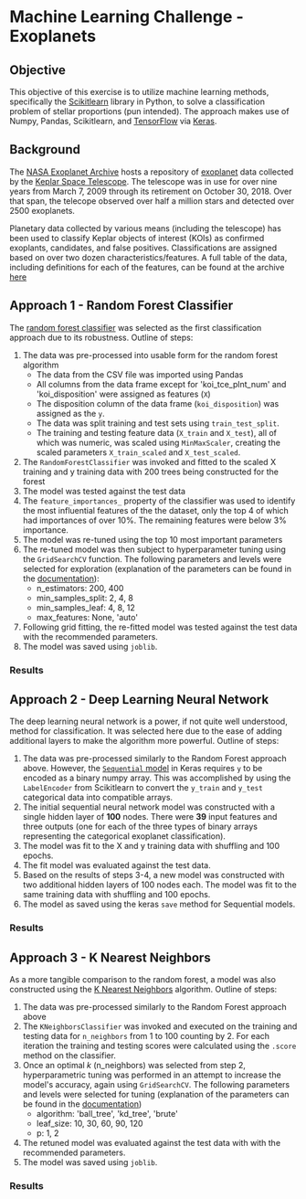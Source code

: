 # Machine Learning Challenge - Exoplanets

## Objective

This objective of this exercise is to utilize machine learning methods, specifically the [Scikitlearn](https://scikit-learn.org/stable/) library in Python, to solve a classification problem of stellar proportions (pun intended). The approach makes use of Numpy, Pandas, Scikitlearn, and [TensorFlow](https://www.tensorflow.org/) via [Keras](https://keras.io/guides/sequential_model/).

## Background

The [NASA Exoplanet Archive](https://exoplanetarchive.ipac.caltech.edu/docs/data.html) hosts a repository of [exoplanet](https://en.wikipedia.org/wiki/Exoplanet) data collected by the [Keplar Space Telescope](https://en.wikipedia.org/wiki/Kepler_space_telescope). The telescope was in use for over nine years from March 7, 2009 through its retirement on October 30, 2018. Over that span, the telecope observed over half a million stars and detected over 2500 exoplanets. 

Planetary data collected by various means (including the telescope) has been used to classify Keplar objects of interest (KOIs) as confirmed exoplants, candidates, and false positives. Classifications are assigned based on over two dozen characteristics/features. A full table of the data, including definitions for each of the features, can be found at the archive [here](https://exoplanetarchive.ipac.caltech.edu/cgi-bin/TblView/nph-tblView?app=ExoTbls&config=cumulative)

## Approach 1 - Random Forest Classifier

The [random forest classifier](https://scikit-learn.org/stable/modules/generated/sklearn.ensemble.RandomForestClassifier.html) was selected as the first classification approach due to its robustness. Outline of steps:
1. The data was pre-processed into usable form for the random forest algorithm
    - The data from the CSV file was imported using Pandas
    - All columns from the data frame except for 'koi_tce_plnt_num' and 'koi_disposition' were assigned as features (`X`)
    - The disposition column of the data frame (`koi_disposition`) was assigned as the `y`.
    - The data was split training and test sets using `train_test_split`.
    - The training and testing feature data (`X_train` and `X_test`), all of which was numeric, was scaled using `MinMaxScaler`, creating the scaled parameters `X_train_scaled` and `X_test_scaled`.
2. The `RandomForestClassifier` was invoked and fitted to the scaled X training and y training data with 200 trees being constructed for the forest
3. The model was tested against the test data
4. The `feature_importances_` property of the classifier was used to identify the most influential features of the the dataset, only the top 4 of which had importances of over 10%. The remaining features were below 3% importance. 
5. The model was re-tuned using the top 10 most important parameters
6. The re-tuned model was then subject to hyperparameter tuning using the `GridSearchCV` function. The following parameters and levels were selected for exploration (explanation of the parameters can be found in the [documentation](https://scikit-learn.org/stable/modules/generated/sklearn.ensemble.RandomForestClassifier.html?highlight=randomforest#sklearn.ensemble.RandomForestClassifier)):
    - n_estimators: 200, 400
    - min_samples_split: 2, 4, 8
    - min_samples_leaf: 4, 8, 12
    - max_features: None, 'auto'
7. Following grid fitting, the re-fitted model was tested against the test data with the recommended parameters.
8. The model was saved using `joblib`.

### Results

## Approach 2 - Deep Learning Neural Network

The deep learning neural network is a power, if not quite well understood, method for classification. It was selected here due to the ease of adding additional layers to make the algorithm more powerful. Outline of steps:
1. The data was pre-processed similarly to the Random Forest approach above. However, the [`Sequential` model](https://keras.io/guides/sequential_model/) in Keras requires `y` to be encoded as a binary numpy array. This was accomplished by using the `LabelEncoder` from Scikitlearn to convert the `y_train` and `y_test` categorical data into compatible arrays.
2. The initial sequential neural network model was constructed with a single hidden layer of **100** nodes. There were **39** input features and three outputs (one for each of the three types of binary arrays representing the categorical exoplanet classification).
3. The model was fit to the X and y training data with shuffling and 100 epochs.
4. The fit model was evaluated against the test data.
5. Based on the results of steps 3-4, a new model was constructed with two additional hidden layers of 100 nodes each. The model was fit to the same training data with shuffling and 100 epochs.
6. The model as saved using the keras `save` method for Sequential models.

### Results

## Approach 3 - K Nearest Neighbors

As a more tangible comparison to the random forest, a model was also constructed using the [K Nearest Neighbors](https://scikit-learn.org/stable/modules/generated/sklearn.neighbors.NearestNeighbors.html#sklearn.neighbors.NearestNeighbors.radius_neighbors) algorithm. Outline of steps:
1. The data was pre-processed similarly to the Random Forest approach above
2. The `KNeighborsClassifier` was invoked and executed on the training and testing data for `n_neighbors` from 1 to 100 counting by 2. For each iteration the training and testing scores were calculated using the `.score` method on the classifier.
3. Once an optimal *k* (n_neighbors) was selected from step 2, hyperparametric tuning was performed in an attempt to increase the model's accuracy, again using `GridSearchCV`. The following parameters and levels were selected for tuning (explanation of the parameters can be found in the [documentation](https://scikit-learn.org/stable/modules/generated/sklearn.neighbors.NearestNeighbors.html#sklearn.neighbors.NearestNeighbors))
    - algorithm: 'ball_tree', 'kd_tree', 'brute'
    - leaf_size: 10, 30, 60, 90, 120
    - p: 1, 2
4. The retuned model was evaluated against the test data with with the recommended parameters.
5. The model was saved using `joblib`.


### Results

